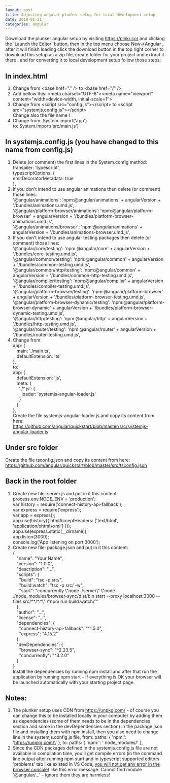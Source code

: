 ```yaml
---
layout: post
title: Adjusting angular plunker setup for local development setup
date: 2018-01-21
categories: angular
---
```


Download the plunker angular setup by visiting https://plnkr.co/ and clicking the 'Launch the Editor' button, then in the top menu choose New->Angular , after it will finish loading click the download button in the top right corner to download this setup as a zip file, create folder for your project and extract it there , and for converting it to local development setup follow those steps:

## In index.html
1.	Change from &lt;base href=\".\" /&gt; to &lt;base href=\"/\" /&gt;
2.	Add bellow this: &lt;meta charset=\"UTF-8\"&gt;&lt;meta name=\"viewport\" content=\"width=device-width, initial-scale=1\"&gt;
3.	Change from &lt;script src=\"config.js\"&gt;&lt;/script&gt; to &lt;script src=\"systemjs.config.js\"&gt;&lt;/script&gt;<br>Change also the file name !
4.	Change from: System.import(\'app\')<br>to: System.import(\'src/main.js\')

## In systemjs.config.js (you have changed to this name from config.js)
1.	Delete (or comment) the first lines in the System.config method:<br>transpiler: \'typescript\',<br>typescriptOptions: {<br>   emitDecoratorMetadata: true<br>},
2.	If you don\'t intend to use angular animations then delete (or comment) those lines:<br>\'@angular/animations\': \'npm:@angular/animations\' + angularVersion + \'/bundles/animations.umd.js\',<br>\'@angular/platform-browser/animations\': \'npm:@angular/platform-browser\' + angularVersion + \'/bundles/platform-browser-animations.umd.js\',<br>    \'@angular/animations/browser\': \'npm:@angular/animations\' + angularVersion + \'/bundles/animations-browser.umd.js\',
3.	If you don\'t intend to use angular testing packages then delete (or comment) those lines:<br>\'@angular/core/testing\': \'npm:@angular/core\' + angularVersion + \'/bundles/core-testing.umd.js\',<br>\'@angular/common/testing\': \'npm:@angular/common\' + angularVersion + \'/bundles/common-testing.umd.js\',<br>\'@angular/common/http/testing\': \'npm:@angular/common\' + angularVersion + \'/bundles/common-http-testing.umd.js\',<br>\'@angular/compiler/testing\': \'npm:@angular/compiler\' + angularVersion + \'/bundles/compiler-testing.umd.js\',<br>\'@angular/platform-browser/testing\': \'npm:@angular/platform-browser\' + angularVersion + \'/bundles/platform-browser-testing.umd.js\',<br>\'@angular/platform-browser-dynamic/testing\': \'npm:@angular/platform-browser-dynamic\' + angularVersion + \'/bundles/platform-browser-dynamic-testing.umd.js\',<br>    \'@angular/http/testing\': \'npm:@angular/http\' + angularVersion + \'/bundles/http-testing.umd.js\',<br>\'@angular/router/testing\': \'npm:@angular/router\' + angularVersion + \'/bundles/router-testing.umd.js\',
4.	Change from:<br>app: {<br> &nbsp;&nbsp;     main: \'./main.ts\',<br>  &nbsp;&nbsp;    defaultExtension: \'ts\'<br>},<br>to:<br>app: {<br>  &nbsp;&nbsp;    defaultExtension: \'js\',<br>  &nbsp;&nbsp;   meta: {<br>  &nbsp;&nbsp;&nbsp;&nbsp;      \'./*.js\': {<br>   &nbsp;&nbsp;&nbsp;&nbsp;&nbsp;&nbsp;       loader: \'systemjs-angular-loader.js\'<br>  &nbsp;&nbsp;&nbsp;&nbsp;      }<br>  &nbsp;&nbsp;    }<br>},<br>Create the file systemjs-angular-loader.js and copy its content from here:<br><https://github.com/angular/quickstart/blob/master/src/systemjs-angular-loader.js>

## Under src folder
Create the file tsconfig.json and copy its content from here:<br>
<https://github.com/angular/quickstart/blob/master/src/tsconfig.json>

## Back in the root folder
1.	Create new file: server.js and put in it this content:<br>process.env.NODE_ENV = \'production\';<br>var history = require(\'connect-history-api-fallback\');<br>var express = require(\'express\');<br>var app = express();<br>app.use(history({ htmlAcceptHeaders: [\'text/html\', \'application/xhtml+xml\'] }));<br>app.use(express.static(__dirname)); <br>app.listen(3000);<br>console.log(\'App listening on port 3000\');
2.	Create new file: package.json and put in it this content:<br>{<br>  &nbsp;&nbsp;  \"name\": \"Your Name\",<br>  &nbsp;&nbsp;  \"version\": \"1.0.0\",<br>  &nbsp;&nbsp;  \"description\": \"…\",<br>  &nbsp;&nbsp;  \"scripts\": {<br>   &nbsp;&nbsp;&nbsp;&nbsp;    \"build\": \"tsc -p src/\",<br>   &nbsp;&nbsp;&nbsp;&nbsp;    \"build:watch\": \"tsc -p src/ -w\",<br>   &nbsp;&nbsp;&nbsp;&nbsp;    \"start\": \"concurrently \\\"node ./server\\\" \\\"node ./node_modules/browser-sync/dist/bin start \-\-proxy localhost:3000 \-\-files src/\*\*/\*\.\*\\\" \\\"npm run build:watch\\\"\"<br> &nbsp;&nbsp;   },<br>  &nbsp;&nbsp;  \"author\": \"…\",<br>  &nbsp;&nbsp;  \"license\": \"…\",<br>  &nbsp;&nbsp;  \"dependencies\": {<br>     &nbsp;&nbsp;&nbsp;&nbsp;    \"connect-history-api-fallback\": \"^1.5.0\",<br>   &nbsp;&nbsp;&nbsp;&nbsp;      \"express\": \"4.15.2\"<br>  &nbsp;&nbsp;  },<br>  &nbsp;&nbsp;  \"devDependencies\": {<br>   &nbsp;&nbsp;&nbsp;&nbsp;     \"browser-sync\": \"^2.23.5\",<br>   &nbsp;&nbsp;&nbsp;&nbsp;     \"concurrently\": \"^3.2.0\"<br>  &nbsp;&nbsp;  }<br>}<br>Install the dependencies by running npm install and after that run the application by running npm start – if everything is OK your browser will be launched automatically with your starting project page.<br>

## Notes:
1.	The plunker setup uses CDN from <https://unpkg.com/> - of course you can change this to be installed locally  in your computer by adding them as dependencies (some of them needs to be in the dependencies section and some in the devDependencies section) in the package.json file and installing them with npm install, then you also need to change line in the systemjs.config.js file, from: paths: { \'npm:\': \'https://unpkg.com/\' }, to: paths: { \'npm:\': \' node_modules/\' },
2.	Since the CDN packages defined in the systemjs.config.js file are not available in compilation time, you\'ll get compile errors (in the command line output after running npm start and in typescript supported editors \'problems\' tab like existed in VS Code, <u>you will not get any error in the browser console</u>) like this error message: Cannot find module \'@angular/…\' – ignore them they are harmless!
